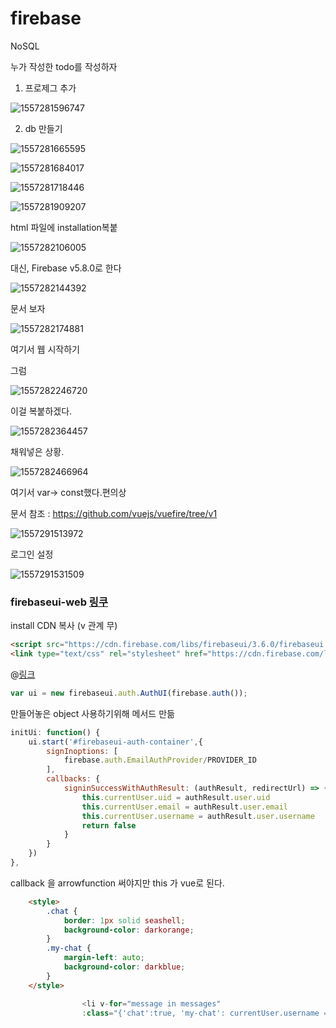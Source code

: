 # firebase

NoSQL

누가 작성한 todo를 작성하자



1. 프로제그 추가

![1557281596747](image/1557281596747.png)



2. db 만들기

![1557281665595](image/1557281665595.png)

![1557281684017](image/1557281684017.png)

![1557281718446](image/1557281718446.png)

![1557281909207](image/1557281909207.png)

html 파일에 installation복붙

![1557282106005](image/1557282106005.png)

대신, Firebase v5.8.0로 한다

![1557282144392](image/1557282144392.png)



문서 보자

![1557282174881](image/1557282174881.png)

여기서 웹 시작하기

그럼 

![1557282246720](image/1557282246720.png)

이걸 복붙하겠다.

![1557282364457](image/1557282364457.png)



채워넣은 상황.

![1557282466964](image/1557282466964.png)

여기서 var-> const했다.편의상

문서 참조 : https://github.com/vuejs/vuefire/tree/v1

![1557291513972](image/1557291513972.png)

로그인 설정

![1557291531509](image/1557291531509.png)



### firebaseui-web [링쿠](<https://github.com/firebase/firebaseui-web>)

install CDN 복사 (v 관계 무)

```html
<script src="https://cdn.firebase.com/libs/firebaseui/3.6.0/firebaseui.js"></script>
<link type="text/css" rel="stylesheet" href="https://cdn.firebase.com/libs/firebaseui/3.6.0/firebaseui.css" />
```

@[링크](<https://github.com/firebase/firebaseui-web#starting-the-sign-in-flow>)

```js
var ui = new firebaseui.auth.AuthUI(firebase.auth());
```



만들어놓은 object 사용하기위해 메서드 만듦

```js
initUi: function() {
    ui.start('#firebaseui-auth-container',{
        signInoptions: [
            firebase.auth.EmailAuthProvider/PROVIDER_ID
        ],
        callbacks: {
            signinSuccessWithAuthResult: (authResult, redirectUrl) => {
                this.currentUser.uid = authResult.user.uid
                this.currentUser.email = authResult.user.email
                this.currentUser.username = authResult.user.username
                return false
            }
        }
    })
},
```

callback 을 arrowfunction 써야지만 this 가 vue로 된다.

```html
    <style>
        .chat {
            border: 1px solid seashell;
            background-color: darkorange;
        }
        .my-chat {
            margin-left: auto;
            background-color: darkblue;
        }
    </style>
```



```js
                <li v-for="message in messages" 
                :class="{'chat':true, 'my-chat': currentUser.username === messge.username}">
```

